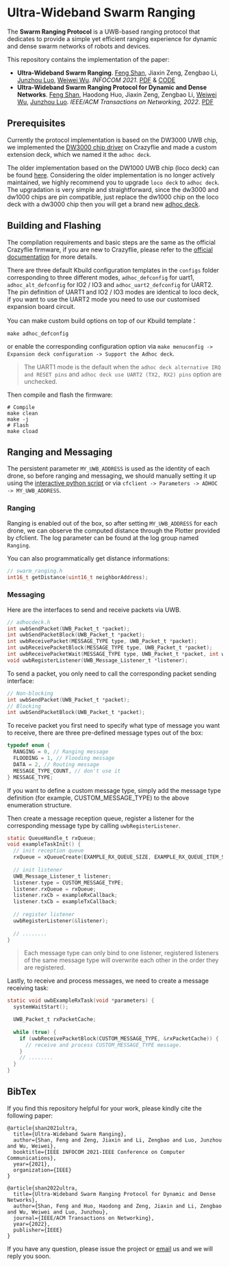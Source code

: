 # Ultra-Wideband Swarm Ranging

The **Swarm Ranging Protocol** is a UWB-based ranging protocol that dedicates to provide a simple yet efficient ranging experience for dynamic and dense swarm networks of robots and devices. 

This repository contains the implementation of the paper:

- **Ultra-Wideband Swarm Ranging**. [Feng Shan](http://twinhorse.net/), Jiaxin Zeng, Zengbao Li, [Junzhou Luo](https://cse.seu.edu.cn/2019/0102/c23024a257045/page.htm), [Weiwei Wu](https://cse.seu.edu.cn/2019/0103/c23024a257230/page.htm). *INFOCOM 2021*. [PDF](http://twinhorse.net/papers/SZLLW-INFOCOM21p.pdf) & [CODE](https://github.com/SEU-NetSI/crazyflie-firmware/tree/archive/master/2022.05)
- **Ultra-Wideband Swarm Ranging Protocol for Dynamic and Dense Networks**. [Feng Shan](http://twinhorse.net/), Haodong Huo, Jiaxin Zeng, Zengbao Li, [Weiwei Wu](https://cse.seu.edu.cn/2019/0103/c23024a257230/page.htm), [Junzhou Luo](https://cse.seu.edu.cn/2019/0102/c23024a257045/page.htm). *IEEE/ACM Transactions on Networking, 2022*. [PDF](https://ieeexplore.ieee.org/stamp/stamp.jsp?tp=&arnumber=9810917)

## Prerequisites

Currently the protocol implementation is based on the DW3000 UWB chip, we implemented the [DW3000 chip driver](https://github.com/SEU-NetSI/libdw3000) on Crazyflie and made a custom extension deck, which we named it the `adhoc deck`. 

The older implementation based on the DW1000 UWB chip (loco deck) can be found [here](https://github.com/SEU-NetSI/crazyflie-firmware/tree/archive/master/2022.05). Considering the older implementation is no longer actively maintained, we highly recommend you to upgrade `loco deck` to `adhoc deck`. The upgradation is very simple and straightforward, since the dw3000 and dw1000 chips are pin compatible, just replace the dw1000 chip on the loco deck with a dw3000 chip then you will get a brand new [adhoc deck](https://github.com/SEU-NetSI/crazyflie-firmware/assets/42486690/f0ec9681-9aff-4e16-8ad3-3da7a20e6b60).

## Building and Flashing

The compilation requirements and basic steps are the same as the official Crazyflie firmware, if you are new to Crazyflie, please refer to the [official documentation](https://github.com/bitcraze/crazyflie-firmware/blob/master/docs/building-and-flashing/build.md) for more details.

There are three default Kbuild configuration templates in the `configs` folder corresponding to three different modes, `adhoc_defconfig` for uart1, `adhoc_alt_defconfig` for IO2 / IO3 and `adhoc_uart2_defconfig` for UART2. The pin definition of UART1 and IO2 / IO3 modes are identical to loco deck, if you want to use the UART2 mode you need to use our customised expansion board circuit.

You can make custom build options on top of our Kbuild template：

```Shell
make adhoc_defconfig
```

or enable the corresponding configuration option via `make menuconfig -> Expansion deck configuration -> Support the Adhoc deck`.

> The UART1 mode is the default when the `adhoc deck alternative IRQ and RESET pins` and `adhoc deck use UART2 (TX2, RX2) pins` option are unchecked.

Then compile and flash the firmware:

```Shell
# Compile
make clean
make -j
# Flash
make cload
```

## Ranging and Messaging

The persistent parameter `MY_UWB_ADDRESS` is used as the identity of each drone, so before ranging and messaging, we should manually setting it up using the [interactive python script](https://github.com/SEU-NetSI/crazyflie-firmware/blob/master/set_uwb_address.py) or via `cfclient -> Parameters -> ADHOC -> MY_UWB_ADDRESS`.

### Ranging

Ranging is enabled out of the box, so after setting `MY_UWB_ADDRESS` for each drone, we can observe the computed distance through the Plotter provided by cfclient. The log parameter can be found at the log group named `Ranging`.

You can also programmatically get distance informations:

```C
// swarm_ranging.h
int16_t getDistance(uint16_t neighborAddress);
```

### Messaging

Here are the interfaces to send and receive packets via UWB.

```C
// adhocdeck.h
int uwbSendPacket(UWB_Packet_t *packet);
int uwbSendPacketBlock(UWB_Packet_t *packet);
int uwbReceivePacket(MESSAGE_TYPE type, UWB_Packet_t *packet);
int uwbReceivePacketBlock(MESSAGE_TYPE type, UWB_Packet_t *packet);
int uwbReceivePacketWait(MESSAGE_TYPE type, UWB_Packet_t *packet, int wait);
void uwbRegisterListener(UWB_Message_Listener_t *listener);
```

To send a packet, you only need to call the corresponding packet sending interface:

```C
// Non-blocking
int uwbSendPacket(UWB_Packet_t *packet);
// Blocking
int uwbSendPacketBlock(UWB_Packet_t *packet);
```

To receive packet you first need to specify what type of message you want to receive, there are three pre-defined message types out of the box:

```C
typedef enum {
  RANGING = 0, // Ranging message
  FLOODING = 1, // Flooding message
  DATA = 2, // Routing message
  MESSAGE_TYPE_COUNT, // don't use it
} MESSAGE_TYPE;
```

If you want to define a custom message type, simply add the message type definition (for example, CUSTOM_MESSAGE_TYPE) to the above enumeration structure.

Then create a message reception queue, register a listener for the corresponding message type by calling `uwbRegisterListener`.

```C
static QueueHandle_t rxQueue;
void exampleTaskInit() {
  // init reception queue
  rxQueue = xQueueCreate(EXAMPLE_RX_QUEUE_SIZE, EXAMPLE_RX_QUEUE_ITEM_SIZE);
  
  // init listener
  UWB_Message_Listener_t listener;
  listener.type = CUSTOM_MESSAGE_TYPE;
  listener.rxQueue = rxQueue;
  listener.rxCb = exampleRxCallback;
  listener.txCb = exampleTxCallback;
  
  // register listener
  uwbRegisterListener(&listener);
    
  // ........
}
```

> Each message type can only bind to one listener, registered listeners of the same message type will overwrite each other in the order they are registered.

Lastly, to receive and process messages, we need to create a message receiving task:

```C
static void uwbExampleRxTask(void *parameters) {
  systemWaitStart();

  UWB_Packet_t rxPacketCache;
  
  while (true) {
    if (uwbReceivePacketBlock(CUSTOM_MESSAGE_TYPE, &rxPacketCache)) {
      // receive and process CUSTOM_MESSAGE_TYPE message.
    }
    // ........
  }
}
```

## BibTex

If you find this repository helpful for your work, please kindly cite the following paper:

```
@article{shan2021ultra,
  title={Ultra-Wideband Swarm Ranging},
  author={Shan, Feng and Zeng, Jiaxin and Li, Zengbao and Luo, Junzhou and Wu, Weiwei},
  booktitle={IEEE INFOCOM 2021-IEEE Conference on Computer Communications},
  year={2021},
  organization={IEEE}
}

@article{shan2022ultra,
  title={Ultra-Wideband Swarm Ranging Protocol for Dynamic and Dense Networks},
  author={Shan, Feng and Huo, Haodong and Zeng, Jiaxin and Li, Zengbao and Wu, Weiwei and Luo, Junzhou},
  journal={IEEE/ACM Transactions on Networking},
  year={2022},
  publisher={IEEE}
}
```

If you have any question, please issue the project or [email](mailto:shanfeng@seu.edu.cn) us and we will reply you soon.
